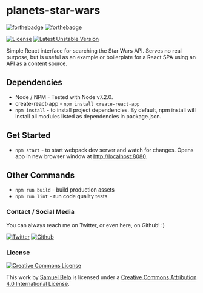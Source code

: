 # planets-star-wars

[![forthebadge](https://forthebadge.com/images/badges/made-with-javascript.svg)](https://forthebadge.com) [![forthebadge](https://forthebadge.com/images/badges/built-with-love.svg)](https://forthebadge.com)

[![License](https://poser.pugx.org/react/promise/license)](https://packagist.org/packages/react/promise)
[![Latest Unstable Version](https://poser.pugx.org/mouf/nodejs-installer/v/unstable)](https://packagist.org/packages/mouf/nodejs-installer)


Simple React interface for searching the Star Wars API. Serves no real purpose, but is useful as an example or boilerplate for a React SPA using an API as a content source.


## Dependencies
* Node / NPM - Tested with Node v7.2.0.
* create-react-app - `npm install create-react-app`
* `npm install` - to install project dependencies.
By default, npm install will install all modules listed as dependencies in package.json.

## Get Started
* `npm start` - to start webpack dev server and watch for changes. Opens app in new browser window at [http://localhost:8080](http://localhost:8080).

## Other Commands
* `npm run build` - build production assets
* `npm run lint` - run code quality tests

### Contact / Social Media

You can always reach me on Twitter, or even here, on Github! :)

[![Twitter](https://github.frapsoft.com/social/twitter.png)](https://twitter.com/samuelllbelo/)
[![Github](https://github.frapsoft.com/social/github.png)](https://github.com/samuelbelo/)

### License

<a rel="license" href="http://creativecommons.org/licenses/by/4.0/"><img alt="Creative Commons License" style="border-width:0" src="https://i.creativecommons.org/l/by/4.0/88x31.png" /></a><br />

This work by <a xmlns:cc="http://creativecommons.org/ns#" href="https://github.com/samuelbelo/" property="cc:attributionName" rel="cc:attributionURL">Samuel Belo</a> is licensed under a <a rel="license" href="http://creativecommons.org/licenses/by/4.0/">Creative Commons Attribution 4.0 International License</a>.
